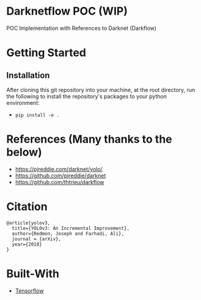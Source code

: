 # Darknetflow POC (WIP)
POC Implementation with References to Darknet (Darkflow)

# Getting Started
## Installation
After cloning this git repository into your machine, at the root directory, run the following to install the repository's packages to your python environment:
* `pip install -e .`

# References (Many thanks to the below)
* https://pjreddie.com/darknet/yolo/
* https://github.com/pjreddie/darknet
* https://github.com/thtrieu/darkflow

# Citation
```
@article{yolov3,
  title={YOLOv3: An Incremental Improvement},
  author={Redmon, Joseph and Farhadi, Ali},
  journal = {arXiv},
  year={2018}
}
```

# Built-With
* [Tensorflow](https://www.tensorflow.org/)
